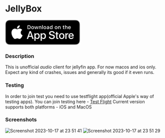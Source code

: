 # JellyBox

[![Jellybox on the App Store](./docs/img/appstore.svg)](https://apps.apple.com/us/app/jellybox-player/id6469732117)

### Description
This is unofficial *audio* client for jellyfin app. For now macos and ios only. Expect any kind of crashes, issues and generally its good if it even runs.

### Testing
In order to join test you need to use testflight app(official Apple's way of testing apps). You can join testing here - [Test Flight](https://testflight.apple.com/join/LVj8KwAq)
Current version supports both platforms - iOS and MacOS


### Screenshots
<img width="1463" alt="Screenshot 2023-10-17 at 23 51 41" src="https://github.com/avdept/jPlayer-public/assets/1757017/7361e854-80d6-4381-b3bc-4a74feb3cecd">
<img width="1465" alt="Screenshot 2023-10-17 at 23 51 29" src="https://github.com/avdept/jPlayer-public/assets/1757017/b8658d04-c991-40ad-9be5-0e313646a66c">
